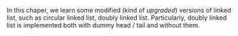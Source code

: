 In this chaper, we learn some modified (kind of *upgraded*) versions of linked list, such as circular linked list, doubly linked list. Particularly, doubly linked list is implemented both with dummy head / tail and without them. 